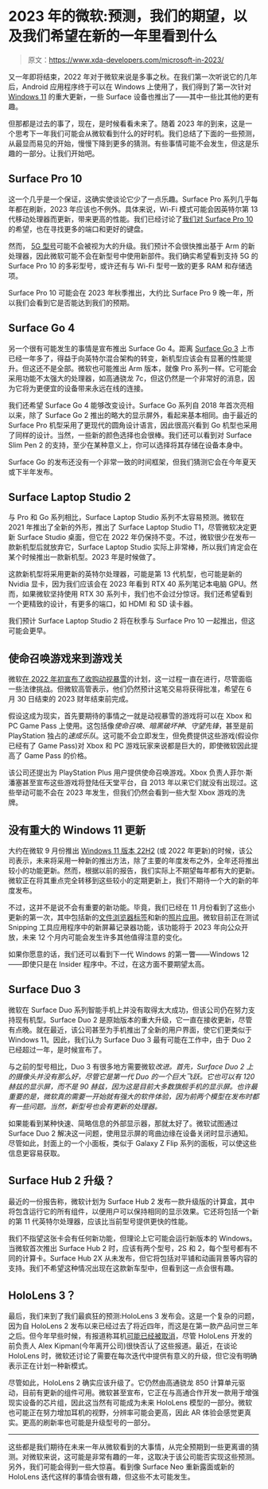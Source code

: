 # 2023 年的微软:预测，我们的期望，以及我们希望在新的一年里看到什么

> 原文：<https://www.xda-developers.com/microsoft-in-2023/>

又一年即将结束，2022 年对于微软来说是多事之秋。在我们第一次听说它的几年后，Android 应用程序终于可以在 Windows 上使用了，我们得到了第一次针对 [Windows 11](https://www.xda-developers.com/windows-11/) 的重大更新，一些 Surface 设备也推出了——其中一些比其他的更有趣。

但那都是过去的事了，现在，是时候看看未来了。随着 2023 年的到来，这是一个思考下一年我们可能会从微软看到什么的好时机。我们总结了下面的一些预测，从最显而易见的开始，慢慢下降到更多的猜测。有些事情可能不会发生，但这是乐趣的一部分。让我们开始吧。

## Surface Pro 10

这一个几乎是一个保证，这确实使谈论它少了一点乐趣。Surface Pro 系列几乎每年都在刷新，2023 年应该也不例外。具体来说，Wi-Fi 模式可能会因英特尔第 13 代移动处理器而更新，带来更高的性能。我们已经讨论了[我们对 Surface Pro 10](https://www.xda-developers.com/surface-pro-10/) 的希望，也在寻找更多的端口和更好的键盘。

然而， [5G 型号](https://www.xda-developers.com/surface-pro-9-5g-review/)可能不会被视为大的升级。我们预计不会很快推出基于 Arm 的新处理器，因此微软可能不会在新型号中使用新部件。我们确实希望看到支持 5G 的 Surface Pro 10 的多彩型号，或许还有与 Wi-Fi 型号一致的更多 RAM 和存储选项。

Surface Pro 10 可能会在 2023 年秋季推出，大约比 Surface Pro 9 晚一年，所以我们会看到它是否能达到我们的预期。

## Surface Go 4

另一个很有可能发生的事情是宣布推出 Surface Go 4。距离 [Surface Go 3](https://www.xda-developers.com/microsoft-surface-go-3-review/) 上市已经一年多了，得益于向英特尔混合架构的转变，新机型应该会有显著的性能提升。但这还不是全部。微软也可能推出 Arm 版本，就像 Pro 系列一样。它可能会采用功能不太强大的处理器，如高通骁龙 7c，但这仍然是一个非常好的消息，因为它将为更便宜的设备带来永远在线的连接。

我们还希望 Surface Go 4 能够改变设计。Surface Go 系列自 2018 年首次亮相以来，除了 Surface Go 2 推出的略大的显示屏外，看起来基本相同。由于最近的 Surface Pro 机型采用了更现代的圆角设计语言，因此很高兴看到 Go 机型也采用了同样的设计。当然，一些新的颜色选择也会很棒。我们还可以看到对 Surface Slim Pen 2 的支持，至少在某种意义上，你可以选择将其存储在设备本身中。

Surface Go 的发布还没有一个非常一致的时间框架，但我们猜测它会在今年夏天或下半年发布。

## Surface Laptop Studio 2

与 Pro 和 Go 系列相比，Surface Laptop Studio 系列不太容易预测。微软在 2021 年推出了全新的外形，推出了 Surface Laptop Studio T1，尽管微软决定更新 Surface Studio 桌面，但它在 2022 年仍保持不变。不过，微软很少在发布一款新机型后就放弃它，Surface Laptop Studio 实际上非常棒，所以我们肯定会在某个时候推出一款新机型。2023 年是时候做了。

这款新机型将采用更新的英特尔处理器，可能是第 13 代机型，也可能是新的 Nvidia 显卡，因为我们应该会在 2023 年看到 RTX 40 系列笔记本电脑 GPU。然而，如果微软坚持使用 RTX 30 系列卡，我们也不会过分惊讶。我们还希望看到一个更精致的设计，有更多的端口，如 HDMI 和 SD 读卡器。

我们预计 Surface Laptop Studio 2 将在秋季与 Surface Pro 10 一起推出，但这可能会更早。

## 使命召唤游戏来到游戏关

微软[在 2022 年初宣布了收购动视暴雪](https://www.xda-developers.com/microsoft-is-acquiring-activision-blizzard/)的计划，这一过程一直在进行，尽管面临一些法律挑战。但微软高管表示，他们仍然预计这笔交易将获得批准，希望在 6 月 30 日结束的 2023 财年结束前完成。

假设这成为现实，首先要期待的事情之一就是动视暴雪的游戏将可以在 Xbox 和 PC Game Pass 上使用。这包括像*使命召唤*、*暗黑破坏神*、*守望先锋*，甚至是前 PlayStation 独占的*速成乐队*。这可能不会立即发生，但免费提供这些游戏(假设你已经有了 Game Pass)对 Xbox 和 PC 游戏玩家来说都是巨大的，即使微软因此提高了 Game Pass 的价格。

该公司还提出为 PlayStation Plus 用户提供使命召唤游戏。Xbox 负责人菲尔·斯潘塞甚至宣布这些游戏将登陆任天堂平台，自 2013 年以来它们就没有出现过。这些举动可能不会在 2023 年发生，但我们仍然会看到一些大型 Xbox 游戏的洗牌。

## 没有重大的 Windows 11 更新

大约在微软 9 月份推出 [Windows 11 版本 22H2](https://www.xda-developers.com/windows-11-22h2/) (或 2022 年更新)的时候，该公司表示，未来将采用一种新的推出方法，除了主要的年度发布之外，全年还将推出较小的功能更新。然而，根据以前的报告，我们实际上不期望每年都有大的更新。微软正在将其重点完全转移到这些较小的定期更新上，我们不期待一个大的新的年度发布。

不过，这并不是说不会有重要的新功能。毕竟，我们已经在 11 月份看到了这些小更新的第一次，其中包括新的[文件浏览器标签](https://www.xda-developers.com/windows-11-2022-update-file-explorer-guide/)和新的[照片应用](https://www.xda-developers.com/windows-11-photos/)。微软目前正在测试 Snipping 工具应用程序中的新屏幕记录器功能，该功能将于 2023 年向公众开放，未来 12 个月内可能会发生许多其他值得注意的变化。

如果你愿意的话，我们还可以看到下一代 Windows 的第一瞥——Windows 12——即使只是在 Insider 程序中。不过，在这方面不要期望太高。

## Surface Duo 3

微软在 Surface Duo 系列智能手机上并没有取得太大成功，但该公司仍在努力支持现有机型。Surface Duo 2 是原始版本的重大升级，它一直在接收更新，尽管有点晚。就在最近，该公司甚至为手机推出了全新的用户界面，使它们更类似于 Windows 11。因此，我们认为 Surface Duo 3 最有可能在工作中，由于 Duo 2 已经超过一年，是时候宣布了。

与之前的型号相比，Duo 3 有很多地方需要微软*改进。首先，Surface Duo 2 上的摄像头并没有那么好，尽管它是第一代 Duo 的一个巨大飞跃。它也可以有 120 赫兹的显示屏，而不是 90 赫兹，因为这是目前大多数旗舰手机的显示屏。也许最重要的是，微软真的需要一开始就有强大的软件体验，因为前两个模型在发布时都有一些问题。当然，新型号也会有更新的处理器。*

如果能看到某种快速、简略信息的外部显示器，那就太好了。微软试图通过 Surface Duo 2 解决这一问题，使用显示屏的弯曲边缘在设备关闭时显示通知。尽管如此，封面上的一个小面板，类似于 Galaxy Z Flip 系列的面板，可以使这些信息更容易获取。

## Surface Hub 2 升级？

最近的一份报告称，微软计划为 Surface Hub 2 发布一款升级版的计算盒，其中将包含运行它的所有组件，以便用户可以保持相同的显示效果。它还将包括一个新的第 11 代英特尔处理器，应该比当前型号提供更快的性能。

我们不指望这张卡会有任何新功能，但理论上它可能会运行新版本的 Windows。当微软首次推出 Surface Hub 2 时，应该有两个型号，2S 和 2，每个型号都有不同的计算卡。Surface Hub 2X 从未发布，但它将包括对平铺和动画背景等内容的支持。我们不希望这种情况出现在这款新车型中，但看到这一点会很有趣。

## HoloLens 3？

最后，我们来到了我们最疯狂的预测:HoloLens 3 发布会。这是一个复杂的问题，因为自 HoloLens 2 发布以来已经过去了将近四年，而这是在第一款产品问世三年之后。但今年早些时候，有报道称耳机[可能已经被取消](https://www.xda-developers.com/microsoft-hololens-3-cancelled-report/)，尽管 HoloLens 开发的前负责人 Alex Kipman(今年离开公司)很快否认了这些报道。最近，在谈论 HoloLens 时，微软还讨论了需要在每次迭代中提供有意义的升级，但它没有明确表示正在计划一种新模式。

尽管如此，HoloLens 2 确实应该升级了。它仍然由高通骁龙 850 计算单元驱动，目前有更新的组件可用。微软甚至宣布，它正在与高通合作开发一款用于增强现实设备的芯片组，因此这当然有可能成为未来 HoloLens 模型的一部分。微软也可能正在努力增加耳机的视野，分辨率可能会更高，因此 AR 体验会感觉更真实。更高的刷新率也可能是升级型号的一部分。

* * *

这些都是我们期待在未来一年从微软看到的大事情，从完全预期到一些更离谱的猜测。对微软来说，这可能是非常有趣的一年，这取决于该公司能否实现这些预测。另外，我们可能会得到一些大惊喜。看到像 Surface Neo 重新露面或新的 HoloLens 迭代这样的事情会很有趣，但这些不太可能发生。